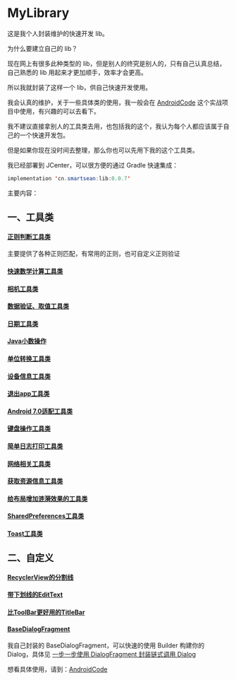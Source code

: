 # MyLibrary

这是我个人封装维护的快速开发 lib。

为什么要建立自己的 lib？

现在网上有很多此种类型的 lib，但是别人的终究是别人的，只有自己认真总结，自己熟悉的 lib 用起来才更加顺手，效率才会更高。

所以我就封装了这样一个 lib，供自己快速开发使用。

我会认真的维护，关于一些具体类的使用，我一般会在 [AndroidCode](https://github.com/smartsean/AndroidCode) 这个实战项目中使用，有兴趣的可以去看下。

我不建议直接拿别人的工具类去用，也包括我的这个，我认为每个人都应该属于自己的一个快速开发包。

但是如果你现在没时间去整理，那么你也可以先用下我的这个工具类。

我已经部署到 JCenter，可以很方便的通过 Gradle 快速集成：

``` java
implementation 'cn.smartsean:lib:0.0.7'
```

主要内容：

## 一、工具类

#### [正则判断工具类](https://github.com/smartsean/MyLibrary/blob/master/SeanLib/src/main/java/cn/smartsean/lib/utils/RegexUtils.java)
主要提供了各种正则匹配，有常用的正则，也可自定义正则验证

#### [快速数学计算工具类](https://github.com/smartsean/MyLibrary/blob/master/SeanLib/src/main/java/cn/smartsean/lib/utils/AndroidMath.java)

#### [相机工具类](https://github.com/smartsean/MyLibrary/blob/master/SeanLib/src/main/java/cn/smartsean/lib/utils/CameraUtils.java)

#### [数据验证、取值工具类](https://github.com/smartsean/MyLibrary/blob/master/SeanLib/src/main/java/cn/smartsean/lib/utils/DataUtils.java)

#### [日期工具类](https://github.com/smartsean/MyLibrary/blob/master/SeanLib/src/main/java/cn/smartsean/lib/utils/DateUtils.java)

#### [Java小数操作](https://github.com/smartsean/MyLibrary/blob/master/SeanLib/src/main/java/cn/smartsean/lib/utils/DecimalUtils.java)

#### [单位转换工具类](https://github.com/smartsean/MyLibrary/blob/master/SeanLib/src/main/java/cn/smartsean/lib/utils/DensityUtils.java)

#### [设备信息工具类](https://github.com/smartsean/MyLibrary/blob/master/SeanLib/src/main/java/cn/smartsean/lib/utils/DeviceUtils.java)

#### [退出app工具类](https://github.com/smartsean/MyLibrary/blob/master/SeanLib/src/main/java/cn/smartsean/lib/utils/ExitUtil.java)

#### [Android 7.0适配工具类](https://github.com/smartsean/MyLibrary/blob/master/SeanLib/src/main/java/cn/smartsean/lib/utils/FileProviderNAdapter.java)

#### [键盘操作工具类](https://github.com/smartsean/MyLibrary/blob/master/SeanLib/src/main/java/cn/smartsean/lib/utils/KeyBoardUtil.java)

#### [简单日志打印工具类](https://github.com/smartsean/MyLibrary/blob/master/SeanLib/src/main/java/cn/smartsean/lib/utils/Logger.java)

#### [网络相关工具类](https://github.com/smartsean/MyLibrary/blob/master/SeanLib/src/main/java/cn/smartsean/lib/utils/NetWorkUtils.java)

#### [获取资源信息工具类](https://github.com/smartsean/MyLibrary/blob/master/SeanLib/src/main/java/cn/smartsean/lib/utils/ResourceUtils.java)

#### [给布局增加涟漪效果的工具类](https://github.com/smartsean/MyLibrary/blob/master/SeanLib/src/main/java/cn/smartsean/lib/utils/RippleLayoutUtil.java)

#### [SharedPreferences工具类](https://github.com/smartsean/MyLibrary/blob/master/SeanLib/src/main/java/cn/smartsean/lib/utils/SPUtils.java)

#### [Toast工具类](https://github.com/smartsean/MyLibrary/blob/master/SeanLib/src/main/java/cn/smartsean/lib/utils/ToastUtil.java)


## 二、自定义

#### [RecyclerView的分割线](https://github.com/smartsean/MyLibrary/blob/master/SeanLib/src/main/java/cn/smartsean/lib/widget/recyclerview/RecyclerItemDivider.java)

#### [带下划线的EditText](https://github.com/smartsean/MyLibrary/blob/master/SeanLib/src/main/java/cn/smartsean/lib/widget/LineEditText.java)

#### [比ToolBar更好用的TitleBar](https://github.com/smartsean/MyLibrary/blob/master/SeanLib/src/main/java/cn/smartsean/lib/widget/common/TitleBar.java)

#### [BaseDialogFragment](https://juejin.im/post/5a6f032ef265da3e377c4a49)
我自己封装的 BaseDialogFragment，可以快速的使用 Builder 构建你的 Dialog，具体见 [一步一步使用 DialogFragment 封装链式调用 Dialog](https://juejin.im/post/5a6f032ef265da3e377c4a49)

想看具体使用，请到：[AndroidCode](https://github.com/smartsean/AndroidCode)

#### []()


